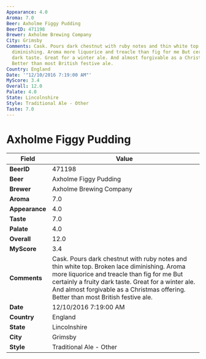 ```yaml
---
Appearance: 4.0
Aroma: 7.0
Beer: Axholme Figgy Pudding
BeerID: 471198
Brewer: Axholme Brewing Company
City: Grimsby
Comments: Cask. Pours dark chestnut with ruby notes and thin white top. Broken lace
  diminishing. Aroma more liquorice and treacle than fig for me But certainly a fruity
  dark taste. Great for a winter ale. And almost forgivable as a Christmas offering.
  Better than most British festive ale.
Country: England
Date: '"12/10/2016 7:19:00 AM"'
MyScore: 3.4
Overall: 12.0
Palate: 4.0
State: Lincolnshire
Style: Traditional Ale - Other
Taste: 7.0
---
```


# Axholme Figgy Pudding

| Field         | Value |
|---------------|-------|
| **BeerID** | 471198 |
| **Beer** | Axholme Figgy Pudding |
| **Brewer** | Axholme Brewing Company |
| **Aroma** | 7.0 |
| **Appearance** | 4.0 |
| **Taste** | 7.0 |
| **Palate** | 4.0 |
| **Overall** | 12.0 |
| **MyScore** | 3.4 |
| **Comments** | Cask. Pours dark chestnut with ruby notes and thin white top. Broken lace diminishing. Aroma more liquorice and treacle than fig for me But certainly a fruity dark taste. Great for a winter ale. And almost forgivable as a Christmas offering. Better than most British festive ale. |
| **Date** | 12/10/2016 7:19:00 AM |
| **Country** | England |
| **State** | Lincolnshire |
| **City** | Grimsby |
| **Style** | Traditional Ale - Other |
